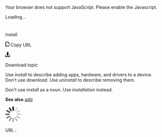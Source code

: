Your browser does not support JavaScript. Please enable the Javascript.

Loading...

# 

install

![Copy URL](media/install/Copy.png)
Copy URL

![Download](media/install/Download.png)

Download topic

Use *install* to describe adding apps, hardware, and drivers to a device. Don't use *download.* Use *uninstall* to describe removing them. 

Don't use *install* as a noun. Use *installation* instead.

**See also** [add](https://worldready.cloudapp.net/Styleguide/Read?id=2700&topicid=32282)

![In progress](media/install/activity-large.gif)

URL :
